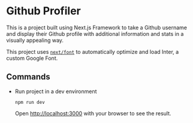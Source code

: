 # Github Profiler

This is a project built using Next.js Framework to take a Github username and display their Github profile with additional information and stats in a visually appealing way.

This project uses [`next/font`](https://nextjs.org/docs/basic-features/font-optimization) to automatically optimize and load Inter, a custom Google Font.

## Commands

- Run project in a dev environment
  ```
  npm run dev
  ```
  Open [http://localhost:3000](http://localhost:3000) with your browser to see the result.
